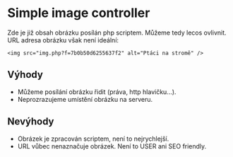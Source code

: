 # Simple image controller

Zde je již obsah obrázku posílán php scriptem. Můžeme tedy lecos ovlivnit. URL adresa obrázku však není ideální:

```
<img src="img.php?f=7b0b50d6255637f2" alt="Ptáci na stromě" />
```

## Výhody

- Můžeme posílání obrázku řidit (práva, http hlavičku...).
- Neprozrazujeme umístění obrázku na serveru.

## Nevýhody

- Obrázek je zpracován scriptem, není to nejrychlejší.
- URL vůbec nenaznačuje obrázek. Není to USER ani SEO friendly.
